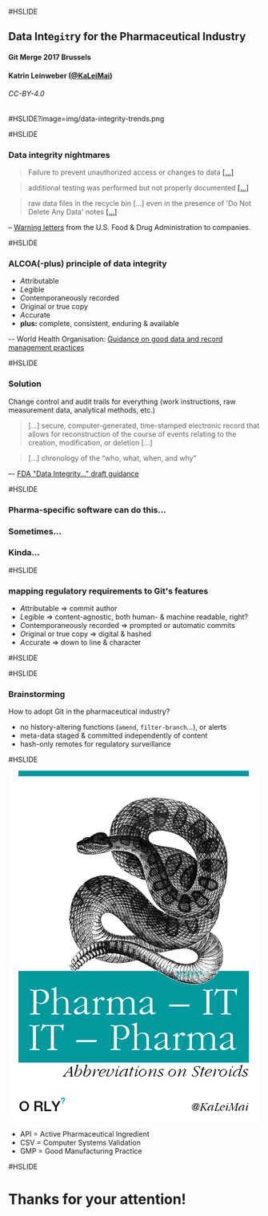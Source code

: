 #HSLIDE

## Data Inte`git`ry for the Pharmaceutical Industry

#### Git Merge 2017 Brussels 

#### Katrin Leinweber ([@KaLeiMai](https://twitter.com/kaleimai/))

###### CC-BY-4.0 

#HSLIDE?image=img/data-integrity-trends.png

#HSLIDE

### Data integrity nightmares

> Failure to prevent unauthorized access or changes to data [[…]](http://www.fda.gov/iceci/enforcementactions/warningletters/2016/ucm501282.htm)

> additional testing was performed but not properly documented [[…]](www.fda.gov/iceci/enforcementactions/warningletters/2014/ucm401451.htm)

> raw data files in the recycle bin […] even in the presence of 'Do Not Delete Any Data' notes [[…]](http://www.fda.gov/iceci/enforcementactions/warningletters/ucm455345.htm)

– [Warning letters](http://google2.fda.gov/search?as_sitesearch=www.fda.gov/iceci/enforcementactions/warningletters&q=%22data+integrity%22+inmeta:search_topic%3DWarning%2520Letters&client=FDAgov&output=xml_no_dtd&proxystylesheet=FDAgov&site=FDAgov&getfields=*&requiredfields=-archive:Yes&partialfields=&filter=1&dnavs=inmeta:search_topic%3DWarning%2520Letters&sort=date:D:S:d1) from the U.S. Food & Drug Administration to companies.

#HSLIDE

### ALCOA(-plus) principle of data integrity 

- *A*ttributable
- *L*egible
- *C*ontemporaneously recorded
- *O*riginal or true copy
- *A*ccurate
- **plus:** complete, consistent, enduring & available  <!-- .element: class="fragment" -->

-- World Health Organisation: [Guidance on good data and record management practices](http://www.who.int/medicines/publications/pharmprep/WHO_TRS_996_annex05.pdf)

#HSLIDE

### Solution

Change control and audit trails for everything (work instructions, raw measurement data, analytical methods, etc.)

> […] secure, computer-generated, time-stamped electronic record that allows for reconstruction of the course of events relating to the creation, modification, or deletion […] 

> […] chronology of the “who, what, when, and why” 

–- [FDA "Data Integrity…" draft guidance](http://www.fda.gov/downloads/drugs/guidancecomplianceregulatoryinformation/guidances/ucm495891.pdf)

#HSLIDE

### Pharma-specific software can do this…

### Sometimes…  <!-- .element: class="fragment" -->

### Kinda…  <!-- .element: class="fragment" -->

#HSLIDE

### mapping regulatory requirements to Git's features 

- *A*ttributable => commit author
- *L*egible => content-agnostic, both human- & machine readable, right?  <!-- .element: class="fragment" -->
- *C*ontemporaneously recorded => prompted or automatic commits <!-- .element: class="fragment" -->
- *O*riginal or true copy => digital & hashed <!-- .element: class="fragment" -->
- *A*ccurate => down to line & character <!-- .element: class="fragment" -->

#HSLIDE



#HSLIDE

### Brainstorming

How to adopt Git in the pharmaceutical industry?

- no history-altering functions (`amend`, `filter-branch`…), or alerts  <!-- .element: class="fragment" -->
- meta-data staged & committed independently of content <!-- .element: class="fragment" -->
- hash-only remotes for regulatory surveillance <!-- .element: class="fragment" -->

#HSLIDE

![](img/pharma-IT-orly.png)

- API = Active Pharmaceutical Ingredient  <!-- .element: class="fragment" -->
- CSV = Computer Systems Validation  <!-- .element: class="fragment" -->
- GMP = Good Manufacturing Practice  <!-- .element: class="fragment" -->

#HSLIDE

# Thanks for your attention!
